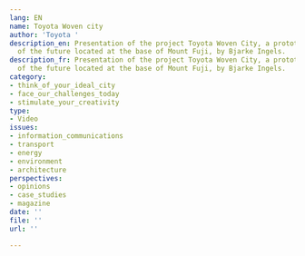 ```yaml
---
lang: EN
name: Toyota Woven city
author: 'Toyota '
description_en: Presentation of the project Toyota Woven City, a prototype of a city
  of the future located at the base of Mount Fuji, by Bjarke Ingels.
description_fr: Presentation of the project Toyota Woven City, a prototype of a city
  of the future located at the base of Mount Fuji, by Bjarke Ingels.
category:
- think_of_your_ideal_city
- face_our_challenges_today
- stimulate_your_creativity
type:
- Video
issues:
- information_communications
- transport
- energy
- environment
- architecture
perspectives:
- opinions
- case_studies
- magazine
date: ''
file: ''
url: ''

---
```

